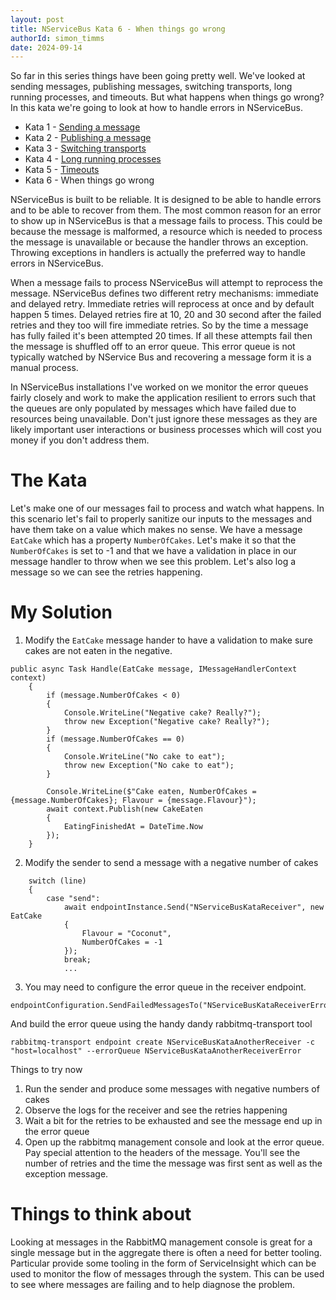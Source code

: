 ```yaml
---
layout: post
title: NServiceBus Kata 6 - When things go wrong
authorId: simon_timms
date: 2024-09-14
---
```


So far in this series things have been going pretty well. We've looked at sending messages, publishing messages, switching transports, long running processes, and timeouts. But what happens when things go wrong? In this kata we're going to look at how to handle errors in NServiceBus.

<!--more -->

* Kata 1 - [Sending a message](https://blog.simontimms.com/2024/08/30/nservicebus-kata-1)
* Kata 2 - [Publishing a message](https://blog.simontimms.com/2024/08/31/nservicebus-kata-2/) 
* Kata 3 - [Switching transports](https://blog.simontimms.com/2024/09/01/nservicebus-kata-3)
* Kata 4 - [Long running processes](https://blog.simontimms.com/2024/09/01/nservicebus-kata-4)
* Kata 5 - [Timeouts](https://blog.simontimms.com/2024/09/09/nservicebus-kata-5)
* Kata 6 - When things go wrong

NServiceBus is built to be reliable. It is designed to be able to handle errors and to be able to recover from them. The most common reason for an error to show up in NServiceBus is that a message fails to process. This could be because the message is malformed, a resource which is needed to process the message is unavailable or because the handler throws an exception. Throwing exceptions in handlers is actually the preferred way to handle errors in NServiceBus.

When a message fails to process NServiceBus will attempt to reprocess the message. NServiceBus defines two different retry mechanisms: immediate and delayed retry. Immediate retries will reprocess at once and by default happen 5 times. Delayed retries fire at 10, 20 and 30 second after the failed retries and they too will fire immediate retries. So by the time a message has fully failed it's been attempted 20 times. If all these attempts fail then the message is shuffled off to an error queue. This error queue is not typically watched by NService Bus and recovering a message form it is a manual process. 

In NServiceBus installations I've worked on we monitor the error queues fairly closely and work to make the application resilient to errors such that the queues are only populated by messages which have failed due to resources being unavailable. Don't just ignore these messages as they are likely important user interactions or business processes which will cost you money if you don't address them.

# The Kata

Let's make one of our messages fail to process and watch what happens. In this scenario let's fail to properly sanitize our inputs to the messages and have them take on a value which makes no sense. We have a message `EatCake` which has a property `NumberOfCakes`. Let's make it so that the `NumberOfCakes` is set to -1 and that we have a validation in place in our message handler to throw when we see this problem. Let's also log a message so we can see the retries happening.

# My Solution

1. Modify the `EatCake` message hander to have a validation to make sure cakes are not eaten in the negative. 

```
public async Task Handle(EatCake message, IMessageHandlerContext context)
    {
        if (message.NumberOfCakes < 0)
        {
            Console.WriteLine("Negative cake? Really?");
            throw new Exception("Negative cake? Really?");
        }
        if (message.NumberOfCakes == 0)
        {
            Console.WriteLine("No cake to eat");
            throw new Exception("No cake to eat");
        }
        
        Console.WriteLine($"Cake eaten, NumberOfCakes = {message.NumberOfCakes}; Flavour = {message.Flavour}");
        await context.Publish(new CakeEaten
        {
            EatingFinishedAt = DateTime.Now
        });
    }
```

2. Modify the sender to send a message with a negative number of cakes

```
    switch (line)
    {
        case "send":
            await endpointInstance.Send("NServiceBusKataReceiver", new EatCake
            {
                Flavour = "Coconut",
                NumberOfCakes = -1
            });
            break;
            ...
```

3. You may need to configure the error queue in the receiver endpoint. 

```
endpointConfiguration.SendFailedMessagesTo("NServiceBusKataReceiverError");

```

And build the error queue using the handy dandy rabbitmq-transport tool

```
rabbitmq-transport endpoint create NServiceBusKataAnotherReceiver -c "host=localhost" --errorQueue NServiceBusKataAnotherReceiverError
```

Things to try now

1. Run the sender and produce some messages with negative numbers of cakes
2. Observe the logs for the receiver and see the retries happening
3. Wait a bit for the retries to be exhausted and see the message end up in the error queue
4. Open up the rabbitmq management console and look at the error queue. Pay special attention to the headers of the message. You'll see the number of retries and the time the message was first sent as well as the exception message.

# Things to think about

Looking at messages in the RabbitMQ management console is great for a single message but in the aggregate there is often a need for better tooling. Particular provide some tooling in the form of ServiceInsight which can be used to monitor the flow of messages through the system. This can be used to see where messages are failing and to help diagnose the problem. 

